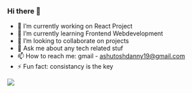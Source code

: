 ### Hi there 👋


- 🔭 I’m currently working on React Project
- 🌱 I’m currently learning Frontend Webdevelopment
- 👯 I’m looking to collaborate on projects
- 💬 Ask me about any tech related stuf
- 📫 How to reach me: gmail - ashutoshdanny19@gmail.com
- ⚡ Fun fact: consistancy is the key

<img src=" https://gihub-readme-stats.vercel.app/api?username=Ashutosh1604&&show_icons=true&title_color=ffffff&icon_color=bb2acf&text_color=daf7dc&bg_color=151515">
